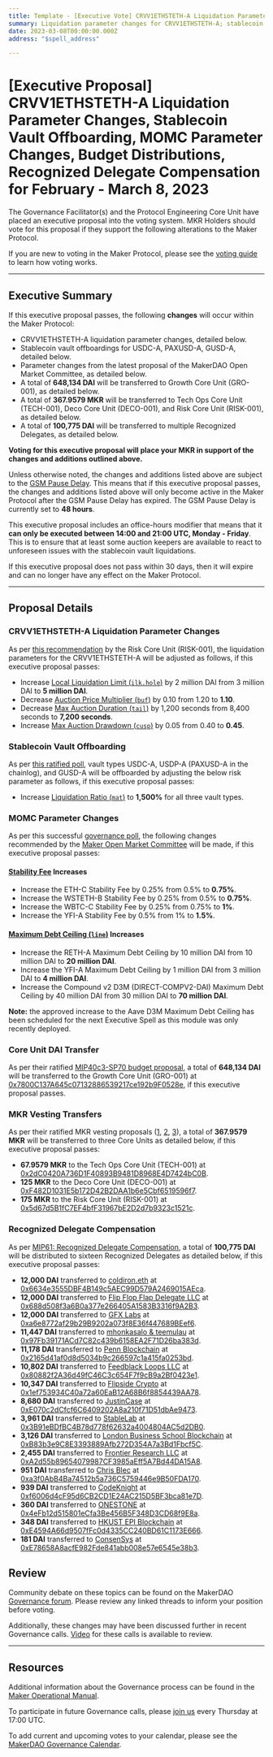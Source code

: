 ```yaml
---
title: Template - [Executive Vote] CRVV1ETHSTETH-A Liquidation Parameter Changes, Stablecoin Vault Offboarding, MOMC Parameter Changes, Budget Distributions, Recognized Delegate Compensation for February - March 8, 2023
summary: Liquidation parameter changes for CRVV1ETHSTETH-A; stablecoin vault offboarding for USDC-A, PAXUSD-A, and GUSD-A; MOMC parameter changes; DAI budget transfer for GRO-001; MKR vesting transfers for TECH-001, DECO-001, and RISK-001; Recognized Delegate compensation for February.
date: 2023-03-08T00:00:00.000Z
address: "$spell_address"

---
```

# [Executive Proposal] CRVV1ETHSTETH-A Liquidation Parameter Changes, Stablecoin Vault Offboarding, MOMC Parameter Changes, Budget Distributions, Recognized Delegate Compensation for February - March 8, 2023

The Governance Facilitator(s) and the Protocol Engineering Core Unit have placed an executive proposal into the voting system. MKR Holders should vote for this proposal if they support the following alterations to the Maker Protocol.

If you are new to voting in the Maker Protocol, please see the [voting guide](https://manual.makerdao.com/governance/voting-in-makerdao/on-chain-governance) to learn how voting works.

---

## Executive Summary

If this executive proposal passes, the following **changes** will occur within the Maker Protocol:
- CRVV1ETHSTETH-A liquidation parameter changes, detailed below.
- Stablecoin vault offboardings for USDC-A, PAXUSD-A, GUSD-A, detailed below.
- Parameter changes from the latest proposal of the MakerDAO Open Market Committee, as detailed below.
- A total of **648,134 DAI** will be transferred to Growth Core Unit (GRO-001), as detailed below.
- A total of **367.9579 MKR** will be transferred to Tech Ops Core Unit (TECH-001), Deco Core Unit (DECO-001), and Risk Core Unit (RISK-001), as detailed below.
- A total of **100,775 DAI** will be transferred to multiple Recognized Delegates, as detailed below.

**Voting for this executive proposal will place your MKR in support of the changes and additions outlined above.**

Unless otherwise noted, the changes and additions listed above are subject to the [GSM Pause Delay](https://manual.makerdao.com/parameter-index/core/param-gsm-pause-delay). This means that if this executive proposal passes, the changes and additions listed above will only become active in the Maker Protocol after the GSM Pause Delay has expired. The GSM Pause Delay is currently set to **48 hours**.

This executive proposal includes an office-hours modifier that means that it **can only be executed between 14:00 and 21:00 UTC, Monday - Friday**. This is to ensure that at least some auction keepers are available to react to unforeseen issues with the stablecoin vault liquidations.

If this executive proposal does not pass within 30 days, then it will expire and can no longer have any effect on the Maker Protocol.

---

## Proposal Details

### CRVV1ETHSTETH-A Liquidation Parameter Changes

As per [this recommendation](https://forum.makerdao.com/t/crvv1ethsteth-a-liquidation-parameters-adjustment/20020) by the Risk Core Unit (RISK-001), the liquidation parameters for the CRVV1ETHSTETH-A will be adjusted as follows, if this executive proposal passes:

- Increase [Local Liquidation Limit (`ilk.hole`)](https://manual.makerdao.com/parameter-index/collateral-auction/param-local-liquidation-limit) by 2 million DAI from 3 million DAI to **5 million DAI**.
- Decrease [Auction Price Multiplier (`buf`)](https://manual.makerdao.com/parameter-index/collateral-auction/param-auction-price-multiplier) by 0.10 from 1.20 to **1.10**.
- Decrease [Max Auction Duration (`tail`)](https://manual.makerdao.com/parameter-index/collateral-auction/param-max-auction-duration) by 1,200 seconds from 8,400 seconds to **7,200 seconds**.
- Increase [Max Auction Drawdown (`cusp`)](https://manual.makerdao.com/parameter-index/collateral-auction/param-max-auction-drawdown) by 0.05 from 0.40 to **0.45**.

### Stablecoin Vault Offboarding

As per [this ratified poll](https://vote.makerdao.com/polling/QmemXoCi), vault types USDC-A, USDP-A (PAXUSD-A in the chainlog), and GUSD-A will be offboarded by adjusting the below risk parameter as follows, if this executive proposal passes:

- Increase [Liquidation Ratio (`mat`)](https://manual.makerdao.com/parameter-index/vault-risk/param-liquidation-ratio) to **1,500%** for all three vault types.

### MOMC Parameter Changes

As per this successful [governance poll](https://vote.makerdao.com/polling/QmXGgakY), the following changes recommended by the [Maker Open Market Committee](https://forum.makerdao.com/t/parameter-proposal-group-makerdao-open-market-committee/7355) will be made, if this executive proposal passes:

#### [Stability Fee](https://manual.makerdao.com/parameter-index/vault-risk/param-stability-fee) Increases

- Increase the ETH-C Stability Fee by 0.25% from 0.5% to **0.75%**.
- Increase the WSTETH-B Stability Fee by 0.25% from 0.5% to **0.75%**.
- Increase the WBTC-C Stability Fee by 0.25% from 0.75% to **1%**.
- Increase the YFI-A Stability Fee by 0.5% from 1% to **1.5%**.

#### [Maximum Debt Ceiling (`line`)](https://manual.makerdao.com/module-index/module-dciam#maximum-debt-ceiling-line) Increases

- Increase the RETH-A Maximum Debt Ceiling by 10 million DAI from 10 million DAI to **20 million DAI**.
- Increase the YFI-A Maximum Debt Ceiling by 1 million DAI from 3 million DAI to **4 million DAI**.
- Increase the Compound v2 D3M (DIRECT-COMPV2-DAI) Maximum Debt Ceiling by 40 million DAI from 30 million DAI to **70 million DAI**.

**Note:** the approved increase to the Aave D3M Maximum Debt Ceiling has been scheduled for the next Executive Spell as this module was only recently deployed.

### Core Unit DAI Transfer

As per their ratified [MIP40c3-SP70 budget proposal](https://mips.makerdao.com/mips/details/MIP40c3SP70), a total of **648,134 DAI** will be transferred to the Growth Core Unit (GRO-001) at [0x7800C137A645c07132886539217ce192b9F0528e](https://etherscan.io/address/0x7800C137A645c07132886539217ce192b9F0528e), if this executive proposal passes.

### MKR Vesting Transfers

As per their ratified MKR vesting proposals ([1](https://mips.makerdao.com/mips/details/MIP40c3SP54), [2](https://mips.makerdao.com/mips/details/MIP40c3SP36), [3](https://mips.makerdao.com/mips/details/MIP40c3SP25)), a total of **367.9579 MKR** will be transferred to three Core Units as detailed below, if this executive proposal passes:

- **67.9579 MKR** to the Tech Ops Core Unit (TECH-001) at [0x2dC0420A736D1F40893B9481D8968E4D7424bC0B](https://etherscan.io/address/0x2dC0420A736D1F40893B9481D8968E4D7424bC0B).
- **125 MKR** to the Deco Core Unit (DECO-001) at [0xF482D1031E5b172D42B2DAA1b6e5Cbf6519596f7](https://etherscan.io/address/0xF482D1031E5b172D42B2DAA1b6e5Cbf6519596f7).
- **175 MKR** to the Risk Core Unit (RISK-001) at [0x5d67d5B1fC7EF4bfF31967bE2D2d7b9323c1521c](https://etherscan.io/address/0x5d67d5B1fC7EF4bfF31967bE2D2d7b9323c1521c).

### Recognized Delegate Compensation

As per [MIP61: Recognized Delegate Compensation](https://mips.makerdao.com/mips/details/MIP61), a total of **100,775 DAI** will be distributed to sixteen Recognized Delegates as detailed below, if this executive proposal passes:

- **12,000 DAI** transferred to [coldiron.eth](https://vote.makerdao.com/address/0xb4b82978fce6d26a22dea7e653bb9ce8e14f8056) at [0x6634e3555DBF4B149c5AEC99D579A2469015AEca](https://etherscan.io/address/0x6634e3555DBF4B149c5AEC99D579A2469015AEca).
- **12,000 DAI** transferred to [Flip Flop Flap Delegate LLC](https://vote.makerdao.com/address/0x0f4be9f208c552a6b04d9a1222f385785f95beaa) at [0x688d508f3a6B0a377e266405A1583B3316f9A2B3](https://etherscan.io/address/0x688d508f3a6B0a377e266405A1583B3316f9A2B3).
- **12,000 DAI** transferred to [GFX Labs](https://vote.makerdao.com/address/0x869147940842bb1aa4c40e60c5e583f4911f2e02) at [0xa6e8772af29b29B9202a073f8E36f447689BEef6](https://etherscan.io/address/0xa6e8772af29b29B9202a073f8E36f447689BEef6).
- **11,447 DAI** transferred to [mhonkasalo & teemulau](https://vote.makerdao.com/address/0xaa19f47e6acb02df88efa9f023f2a38412069902) at [0x97Fb39171ACd7C82c439b6158EA2F71D26ba383d](https://etherscan.io/address/0x97Fb39171ACd7C82c439b6158EA2F71D26ba383d).
- **11,178 DAI** transferred to [Penn Blockchain](https://vote.makerdao.com/address/0x7ddb50a5b15aea7e7cf9ac8e55a7f9fd9d05ecc6) at [0x2165d41af0d8d5034b9c266597c1a415fa0253bd](https://etherscan.io/address/0x2165d41af0d8d5034b9c266597c1a415fa0253bd).
- **10,802 DAI** transferred to [Feedblack Loops LLC](https://vote.makerdao.com/address/0x92e1ca8b69a44bb17afa92838da68fc41f12250a) at [0x80882f2A36d49fC46C3c654F7f9cB9a2Bf0423e1](https://etherscan.io/address/0x80882f2A36d49fC46C3c654F7f9cB9a2Bf0423e1).
- **10,347 DAI** transferred to [Flipside Crypto](https://vote.makerdao.com/address/0x222d46d1229036c7bb6ea3f453406792ca3c3ea2) at [0x1ef753934C40a72a60EaB12A68B6f8854439AA78](https://etherscan.io/address/0x1ef753934C40a72a60EaB12A68B6f8854439AA78).
- **8,680 DAI** transferred to [JustinCase](https://vote.makerdao.com/address/0x4e324f2327fa3e567d802ddcf655f7188eb62754) at [0xE070c2dCfcf6C6409202A8a210f71D51dbAe9473](https://etherscan.io/address/0xE070c2dCfcf6C6409202A8a210f71D51dbAe9473).
- **3,961 DAI** transferred to [StableLab](https://vote.makerdao.com/address/0x4c28d8402ac01e5d623e4a5438535369770fe407) at [0x3B91eBDfBC4B78d778f62632a4004804AC5d2DB0](https://etherscan.io/address/0x3B91eBDfBC4B78d778f62632a4004804AC5d2DB0).
- **3,126 DAI** transferred to [London Business School Blockchain](https://vote.makerdao.com/address/0xf1792852bf860b4ef84a2869df1550bc80ec0ab7) at [0xB83b3e9C8E3393889Afb272D354A7a3Bd1Fbcf5C](https://etherscan.io/address/0xB83b3e9C8E3393889Afb272D354A7a3Bd1Fbcf5C).
- **2,455 DAI** transferred to [Frontier Research LLC](https://vote.makerdao.com/address/0x316090e23cc44e70245ba9846404413aca2df16f) at [0xA2d55b89654079987CF3985aEff5A7Bd44DA15A8](https://etherscan.io/address/0xA2d55b89654079987CF3985aEff5A7Bd44DA15A8).
- **951 DAI** transferred to [Chris Blec](https://vote.makerdao.com/address/0x2c511d932c5a6fe4071262d49bfc018cfbaaa1f5) at [0xa3f0AbB4Ba74512b5a736C5759446e9B50FDA170](https://etherscan.io/address/0xa3f0AbB4Ba74512b5a736C5759446e9B50FDA170).
- **939 DAI** transferred to [CodeKnight](https://vote.makerdao.com/address/0xe89f973a19cd76c3e5e236062668e43042176638) at [0xf6006d4cF95d6CB2CD1E24AC215D5BF3bca81e7D](https://etherscan.io/address/0xf6006d4cF95d6CB2CD1E24AC215D5BF3bca81e7D).
- **360 DAI** transferred to [ONESTONE](https://vote.makerdao.com/address/0x9301f3bb7a71ab4d46b17bd1f8254142fa8f26ad) at [0x4eFb12d515801eCfa3Be456B5F348D3CD68f9E8a](https://etherscan.io/address/0x4eFb12d515801eCfa3Be456B5F348D3CD68f9E8a).
- **348 DAI** transferred to [HKUST EPI Blockchain](https://vote.makerdao.com/address/0x925016c2367802632cabdf13b5fc2c1bdc2c301a) at [0xE4594A66d9507fFc0d4335CC240BD61C1173E666](https://etherscan.io/address/0xE4594A66d9507fFc0d4335CC240BD61C1173E666).
- **181 DAI** transferred to [ConsenSys](https://vote.makerdao.com/address/0x40f784b16b2d405efd4e9eb7d0663398d7d886fb) at [0xE78658A8acfE982Fde841abb008e57e6545e38b3](https://etherscan.io/address/0xE78658A8acfE982Fde841abb008e57e6545e38b3).
 
## Review

Community debate on these topics can be found on the MakerDAO [Governance forum](https://forum.makerdao.com/). Please review any linked threads to inform your position before voting.

Additionally, these changes may have been discussed further in recent Governance calls. [Video](https://www.youtube.com/playlist?list=PLLzkWCj8ywWNq5-90-Id6VPSsrk4OWVan) for these calls is available to review.

---

## Resources

Additional information about the Governance process can be found in the [Maker Operational Manual](https://manual.makerdao.com).

To participate in future Governance calls, please [join us](https://forum.makerdao.com/tag/pubcall-:-governance-and-risk) every Thursday at 17:00 UTC.

To add current and upcoming votes to your calendar, please see the [MakerDAO Governance Calendar](https://manual.makerdao.com/makerdao/calendars/governance-calendar).

